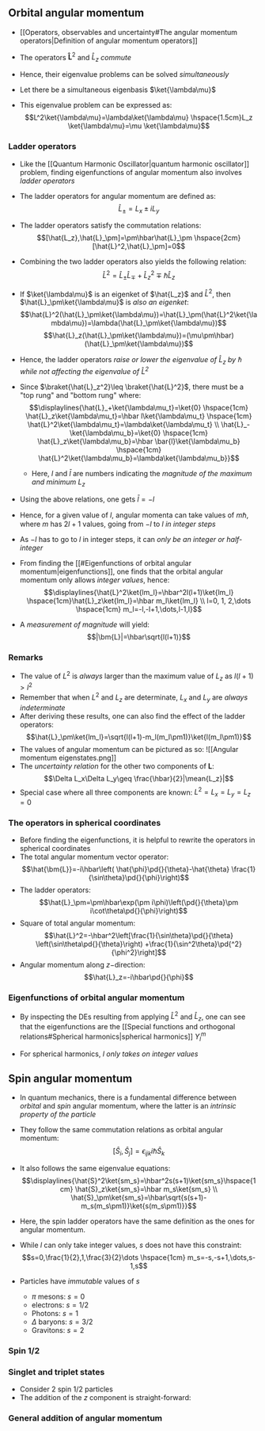 ## Orbital angular momentum
- [[Operators, observables and uncertainty#The angular momentum operators|Definition of angular momentum operators]]
- The operators $\bm{\hat{L}}^2$ and $\hat{L}_z$ _commute_
- Hence, their eigenvalue problems can be solved _simultaneously_

- Let there be a simultaneous eigenbasis $\ket{\lambda\mu}$
- This eigenvalue problem can be expressed as:
$$L^2\ket{\lambda\mu}=\lambda\ket{\lambda\mu} \hspace{1.5cm}L_z \ket{\lambda\mu}=\mu \ket{\lambda\mu}$$

### Ladder operators
- Like the [[Quantum Harmonic Oscillator|quantum harmonic oscillator]] problem, finding eigenfunctions of angular momentum also involves _ladder operators_
- The ladder operators for angular momentum are defined as:
$$\hat{L}_\pm=L_x\pm iL_y$$
- The ladder operators satisfy the commutation relations:
$$[\hat{L_z},\hat{L}_\pm]=\pm\hbar\hat{L}_\pm \hspace{2cm} [\hat{L}^2,\hat{L}_\pm]=0$$

- Combining the two ladder operators also yields the following relation:
$$\hat{L}^2=\hat{L}_\pm\hat{L}_\mp+\hat{L}_z^2\mp\hbar\hat{L}_z$$

- If $\ket{\lambda\mu}$ is an eigenket of $\hat{L_z}$ and $\hat{L}^2$, then $\hat{L}_\pm\ket{\lambda\mu}$ is _also an eigenket_:
$$\hat{L}^2(\hat{L}_\pm\ket{\lambda\mu})=\hat{L}_\pm(\hat{L}^2\ket{\lambda\mu})=\lambda(\hat{L}_\pm\ket{\lambda\mu})$$
$$\hat{L}_z(\hat{L}_\pm\ket{\lambda\mu})=(\mu\pm\hbar)(\hat{L}_\pm\ket{\lambda\mu})$$
- Hence, the ladder operators _raise or lower the eigenvalue of $\hat{L}_z$ by $\hbar$ while not affecting the eigenvalue of $\hat{L}^2$_

- Since $\braket{\hat{L}_z^2}\leq \braket{\hat{L}^2}$, there must be a "top rung" and "bottom rung" where:
$$\displaylines{\hat{L}_+\ket{\lambda\mu_t}=\ket{0} \hspace{1cm} \hat{L}_z\ket{\lambda\mu_t}=\hbar l\ket{\lambda\mu_t} \hspace{1cm} \hat{L}^2\ket{\lambda\mu_t}=\lambda\ket{\lambda\mu_t} \\ 
\hat{L}_-\ket{\lambda\mu_b}=\ket{0} \hspace{1cm} \hat{L}_z\ket{\lambda\mu_b}=\hbar \bar{l}\ket{\lambda\mu_b} \hspace{1cm} \hat{L}^2\ket{\lambda\mu_b}=\lambda\ket{\lambda\mu_b}}$$
	- Here, $l$ and $\bar{l}$ are numbers indicating the _magnitude of the maximum and minimum_ $L_z$

- Using the above relations, one gets $\bar{l}=-l$

- Hence, for a given value of $l$, angular momenta can take values of $m\hbar$, where $m$  has $2l+1$ values, going from $-l$ to $l$ _in integer steps_
- As $-l$ has to go to $l$ in integer steps, it can _only be an integer or half-integer_
- From finding the [[#Eigenfunctions of orbital angular momentum|eigenfunctions]], one finds that the orbital angular momentum only allows _integer values_, hence:
$$\displaylines{\hat{L}^2\ket{lm_l}=\hbar^2l(l+1)\ket{lm_l} \hspace{1cm}\hat{L}_z\ket{lm_l}=\hbar m_l\ket{lm_l} \\ l=0, 1, 2,\dots \hspace{1cm} m_l=-l,-l+1,\dots,l-1,l}$$
- A _measurement of magnitude_ will yield:
$$|\bm{L}|=\hbar\sqrt{l(l+1)}$$

### Remarks
- The value of $L^2$ is _always_ larger than the maximum value of $L_z$ as $l(l+1)>l^2$
- Remember that when $L^2$ and $L_z$ are determinate, $L_x$ and $L_y$ are _always indeterminate_
- After deriving these results, one can also find the effect of the ladder operators:
$$\hat{L}_\pm\ket{lm_l}=\sqrt{l(l+1)-m_l(m_l\pm1)}\ket{l(m_l\pm1)}$$
- The values of angular momentum can be pictured as so:
![[Angular momentum eigenstates.png]]
- The _uncertainty relation_ for the other two components of $\bm{L}$:
$$\Delta L_x\Delta L_y\geq \frac{\hbar}{2}|\mean{L_z}|$$
- Special case where all three components are known: $L^2=L_x=L_y=L_z=0$

### The operators in spherical coordinates
- Before finding the eigenfunctions, it is helpful to rewrite the operators in spherical coordinates
- The total angular momentum vector operator:
$$\hat{\bm{L}}=-i\hbar\left( \hat{\phi}\pd{}{\theta}-\hat{\theta} \frac{1}{\sin\theta}\pd{}{\phi}\right)$$
- The ladder operators:
$$\hat{L}_\pm=\pm\hbar\exp(\pm i\phi)\left(\pd{}{\theta}\pm i\cot\theta\pd{}{\phi}\right)$$
- Square of total angular momentum:
$$\hat{L}^2=-\hbar^2\left[\frac{1}{\sin\theta}\pd{}{\theta} \left(\sin\theta\pd{}{\theta}\right) +\frac{1}{\sin^2\theta}\pd{^2}{\phi^2}\right]$$
- Angular momentum along $z-$direction:
$$\hat{L}_z=-i\hbar\pd{}{\phi}$$

### Eigenfunctions of orbital angular momentum
- By inspecting the DEs resulting from applying $\hat{L}^2$ and $\hat{L}_z$, one can see that the eigenfunctions are the [[Special functions and orthogonal relations#Spherical harmonics|spherical harmonics]] $Y^m_l$

- For spherical harmonics, $l$ _only takes on integer values_

## Spin angular momentum
- In quantum mechanics, there is a fundamental difference between _orbital_ and _spin_ angular momentum, where the latter is an _intrinsic property of the particle_

- They follow the same commutation relations as orbital angular momentum:
$$[\hat{S}_i,\hat{S}_j]=\epsilon_{ijk}i\hbar\hat{S}_k$$
- It also follows the same eigenvalue equations:
$$\displaylines{\hat{S}^2\ket{sm_s}=\hbar^2s(s+1)\ket{sm_s}\hspace{1cm} \hat{S}_z\ket{sm_s}=\hbar m_s\ket{sm_s} \\ \hat{S}_\pm\ket{sm_s}=\hbar\sqrt{s(s+1)-m_s(m_s\pm1)}\ket{s(m_s\pm1)}}$$
- Here, the spin ladder operators have the same definition as the ones for angular momentum.

- While $l$ can only take integer values, $s$ does not have this constraint:
$$s=0,\frac{1}{2},1,\frac{3}{2}\dots \hspace{1cm} m_s=-s,-s+1,\dots,s-1,s$$

- Particles have _immutable_ values of $s$
	- $\pi$ mesons: $s=0$
	- electrons: $s=1/2$
	- Photons: $s=1$
	- $\Delta$ baryons: $s=3/2$
	- Gravitons: $s=2$

### Spin 1/2


### Singlet and triplet states
- Consider 2 spin $1/2$ particles
- The addition of the $z$ component is straight-forward:
$$$$

### General addition of angular momentum